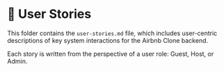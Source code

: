 # 📂 User Stories

This folder contains the `user-stories.md` file, which includes user-centric descriptions of key system interactions for the Airbnb Clone backend.

Each story is written from the perspective of a user role: Guest, Host, or Admin.
